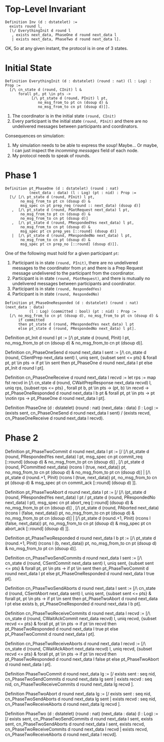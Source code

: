 # Top-Level Invariant

    Definition Inv (d : dstatelet) :=
      exists round l,
      [\/ EverythingInit d round l
       , exists next_data, PhaseOne d round next_data l
       | exists next_data, PhaseTwo d round next_data l].

OK, So at any given instant, the protocol is in one of 3 states.

# Initial State

    Definition EverythingInit (d : dstatelet) (round : nat) (l : Log) : Prop :=
      [/\ cn_state d (round, CInit) l &
          forall pt, pt \in pts ->
                [/\ pt_state d (round, PInit) l pt,
                   no_msg_from_to pt cn (dsoup d) &
                   no_msg_from_to cn pt (dsoup d)]].

  1. The coordinator is in the initial state `(round, CInit)`
  2. Every participant is the initial state `(round, PInit)` and there are no undelivered messages between participants and coordinators.

Consequences on simulation:
  1. My simulation needs to be able to express the soup! Maybe... Or maybe, I can just inspect the _incomming messages_ field of each node.
  2. My protocol needs to speak of rounds.

# Phase 1

    Definition pt_PhaseOne (d : dstatelet) (round : nat)
               (next_data : data) (l : Log) (pt : nid) : Prop :=
      [\/ [/\ pt_state d (round, PInit) l pt,
           no_msg_from_to pt cn (dsoup d) &
           msg_spec cn pt prep_req (round :: next_data) (dsoup d)]
       ,  [/\ pt_state d (round, PGotRequest next_data) l pt,
           no_msg_from_to pt cn (dsoup d) &
           no_msg_from_to cn pt (dsoup d)]
       ,  [/\ pt_state d (round, PRespondedYes next_data) l pt,
           no_msg_from_to cn pt (dsoup d) &
           msg_spec pt cn prep_yes [::round] (dsoup d)]
       |  [/\ pt_state d (round, PRespondedNo next_data) l pt,
           no_msg_from_to cn pt (dsoup d) &
           msg_spec pt cn prep_no [::round] (dsoup d)]].

One of the following must hold for a given participant `pt`:

  1. Participant is in state `(round, PInit)`, there are no undelivered messages to the coordinator from `pt` and there is a Prep Request message undelivered to the participant from the coordinator.
  2. Participant is in state `(round, PGotRequest)`, and there is mutually no undelivered messages between participants and coordinator.
  3. Participant is in state `(round, RespondedYes)`
  4. Participant is in state `(round, RespondedNo)`

    Definition pt_PhaseOneResponded (d : dstatelet) (round : nat) (next_data : data)
               (l : Log) (committed : bool) (pt : nid) : Prop :=
      [/\ no_msg_from_to cn pt (dsoup d), no_msg_from_to pt cn (dsoup d) &
          if committed
          then pt_state d (round, PRespondedYes next_data) l pt
          else pt_state d (round, PRespondedNo next_data) l pt].


Definition pt_Init d round l pt :=
  [/\ pt_state d (round, PInit) l pt,
     no_msg_from_to pt cn (dsoup d) &
     no_msg_from_to cn pt (dsoup d)].

Definition cn_PhaseOneSend d round next_data l sent :=
    [/\ cn_state d (round, CSentPrep next_data sent) l,
     uniq sent, {subset sent <= pts} &
                forall pt, pt \in pts ->
                           if pt \in sent
                           then pt_PhaseOne d round next_data l pt
                           else pt_Init d round l pt].

Definition cn_PhaseOneReceive d round next_data l recvd :=
     let rps := map fst recvd in
     [/\ cn_state d (round, CWaitPrepResponse next_data recvd) l,
      uniq rps, {subset rps <= pts} ,
      forall pt b, pt \in pts -> (pt, b) \in recvd ->
                   pt_PhaseOneResponded d round next_data l b pt &
      forall pt,   pt \in pts -> pt \notin rps ->
                   pt_PhaseOne d round next_data l pt].

Definition PhaseOne (d : dstatelet) (round : nat) (next_data : data) (l : Log) :=
  (exists sent, cn_PhaseOneSend d round next_data l sent) \/
  (exists recvd, cn_PhaseOneReceive d round next_data l recvd).

# Phase 2

Definition pt_PhaseTwoCommit d round next_data l pt :=
  [\/ [/\ pt_state d (round, PRespondedYes next_data) l pt,
       msg_spec cn pt commit_req [::round] (dsoup d) &
       no_msg_from_to pt cn (dsoup d)]
   , [/\ pt_state d (round, PCommitted next_data) (rcons l (true, next_data)) pt,
      no_msg_from_to cn pt (dsoup d) & no_msg_from_to pt cn (dsoup d)]
  | [/\ pt_state d (round.+1, PInit) (rcons l (true, next_data)) pt,
     no_msg_from_to cn pt (dsoup d) &
     msg_spec pt cn commit_ack [::round] (dsoup d)
  ]].

Definition pt_PhaseTwoAbort d round next_data l pt :=
  [\/ [/\ (pt_state d (round, PRespondedYes next_data) l pt \/
           pt_state d (round, PRespondedNo next_data) l pt),
       msg_spec cn pt abort_req [::round] (dsoup d) &
       no_msg_from_to pt cn (dsoup d)]
   , [/\ pt_state d (round, PAborted next_data) (rcons l (false, next_data)) pt,
      no_msg_from_to cn pt (dsoup d) & no_msg_from_to pt cn (dsoup d)]
  | [/\ pt_state d (round.+1, PInit) (rcons l (false, next_data)) pt,
     no_msg_from_to cn pt (dsoup d) &
     msg_spec pt cn abort_ack [::round] (dsoup d)
  ]].

Definition pt_PhaseTwoResponded d round next_data l b pt :=
  [/\ pt_state d (round.+1, PInit) (rcons l (b, next_data)) pt,
   no_msg_from_to cn pt (dsoup d) & no_msg_from_to pt cn (dsoup d)].


Definition cn_PhaseTwoSendCommits d round next_data l sent :=
     [/\ cn_state d (round, CSentCommit next_data sent) l,
      uniq sent, {subset sent <= pts} &
       forall pt, pt \in pts ->
       if pt \in sent
       then pt_PhaseTwoCommit d round next_data l pt
       else pt_PhaseOneResponded d round next_data l true pt].
       
Definition cn_PhaseTwoSendAborts d round next_data l sent :=
     [/\ cn_state d (round, CSentAbort next_data sent) l,
      uniq sent, {subset sent <= pts} &
      forall pt, pt \in pts ->
      if pt \in sent
      then pt_PhaseTwoAbort d round next_data l pt
      else exists b, pt_PhaseOneResponded d round next_data l b pt].

Definition cn_PhaseTwoReceiveCommits d round next_data l recvd :=
      [/\ cn_state d (round, CWaitAckCommit next_data recvd) l,
       uniq recvd, {subset recvd <= pts} &
       forall pt, pt \in pts ->
       if pt \in recvd
       then pt_PhaseTwoResponded d round next_data l true pt
       else pt_PhaseTwoCommit d round next_data l pt].

Definition cn_PhaseTwoReceiveAborts d round next_data l recvd :=
     [/\ cn_state d (round, CWaitAckAbort next_data recvd) l,
      uniq recvd, {subset recvd <= pts} &
      forall pt, pt \in pts ->
      if pt \in recvd
      then pt_PhaseTwoResponded d round next_data l false pt
      else pt_PhaseTwoAbort d round next_data l pt].

Definition PhaseTwoCommit d round next_data lg :=
  [\/ exists sent : seq nid, cn_PhaseTwoSendCommits d round next_data lg sent |
     exists recvd : seq nid, cn_PhaseTwoReceiveCommits d round next_data lg recvd ].

Definition PhaseTwoAbort d round next_data lg :=
  [\/ exists sent : seq nid, cn_PhaseTwoSendAborts d round next_data lg sent |
     exists recvd : seq nid, cn_PhaseTwoReceiveAborts d round next_data lg recvd ].

Definition PhaseTwo (d : dstatelet) (round : nat) (next_data : data) (l : Log) :=
  [\/ exists sent, cn_PhaseTwoSendCommits d round next_data l sent,
     exists sent, cn_PhaseTwoSendAborts d round next_data l sent,
     exists recvd, cn_PhaseTwoReceiveCommits d round next_data l recvd |
   exists recvd, cn_PhaseTwoReceiveAborts d round next_data l recvd].